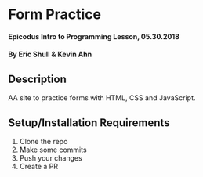 # Form Practice

#### Epicodus Intro to Programming Lesson, 05.30.2018

#### By Eric Shull & Kevin Ahn

## Description

AA site to practice forms with HTML, CSS and JavaScript.

## Setup/Installation Requirements

1. Clone the repo
1. Make some commits
1. Push your changes
1. Create a PR
